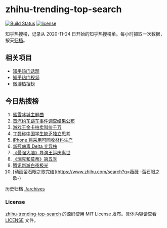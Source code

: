 # zhihu-trending-top-search

[![Build Status](https://github.com/justjavac/zhihu-trending-top-search/workflows/ci/badge.svg?branch=main)](https://github.com/justjavac/zhihu-trending-top-search/actions)
[![license](https://img.shields.io/github/license/justjavac/zhihu-trending-top-search)](https://github.com/justjavac/zhihu-trending-top-search/blob/main/LICENSE)

知乎热搜榜，记录从 2020-11-24 日开始的知乎热搜榜单。每小时抓取一次数据，按天[归档](./archives)。

## 相关项目

- [知乎热门话题](https://github.com/justjavac/zhihu-trending-hot-questions)
- [知乎热门视频](https://github.com/justjavac/zhihu-trending-hot-video)
- [微博热搜榜](https://github.com/justjavac/weibo-trending-hot-search)

## 今日热搜榜

<!-- BEGIN -->
<!-- 最后更新时间 Tue Jun 22 2021 13:09:18 GMT+0800 (China Standard Time) -->

1. [蜜雪冰城主题曲](https://www.zhihu.com/search?q=蜜雪冰城)
2. [首汽约车跳车事件调查结果公布](https://www.zhihu.com/search?q=首汽约车)
3. [游戏王金卡拍卖叫价千万](https://www.zhihu.com/search?q=游戏王)
4. [丁磊称中国学生缺乏独立思考](https://www.zhihu.com/search?q=丁磊)
5. [iPhone 将采用可回收材料生产](https://www.zhihu.com/search?q=苹果)
6. [新冠病毒 Delta 变异株](https://www.zhihu.com/search?q=新冠病毒)
7. [《最强大脑》导演王运庆离世](https://www.zhihu.com/search?q=最强大脑导演王运庆)
8. [《瑞克和莫蒂》第五季](https://www.zhihu.com/search?q=瑞克和莫蒂)
9. [腾讯新游白夜极光](https://www.zhihu.com/search?q=白夜极光)
10. [动画萤石眼之歌完结](https://www.zhihu.com/search?q=薇薇 -萤石眼之歌-)

<!-- END -->

历史归档 [./archives](./archives)

### License

[zhihu-trending-top-search](https://github.com/justjavac/zhihu-trending-top-search)
的源码使用 MIT License 发布。具体内容请查看 [LICENSE](./LICENSE) 文件。

